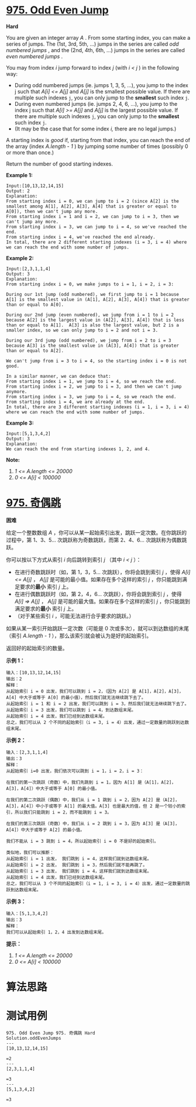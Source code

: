 # [975. Odd Even Jump][enTitle]

**Hard**

You are given an integer array  *A* . From some starting index, you can make a series of jumps. The (1st, 3rd, 5th, ...) jumps in the series are called  *odd numbered jumps* , and the (2nd, 4th, 6th, ...) jumps in the series are called  *even numbered jumps* .

You may from index  *i*  jump forward to index  *j*  (with  *i < j* ) in the following way:

- During odd numbered jumps (ie. jumps 1, 3, 5, ...), you jump to the index j such that  *A[i] <= A[j]*  and  *A[j]*  is the smallest possible value. If there are multiple such indexes <code>j</code>, you can only jump to the **smallest**  such index <code>j</code>. 
- During even numbered jumps (ie. jumps 2, 4, 6, ...), you jump to the index j such that  *A[i] >= A[j]*  and  *A[j]*  is the largest possible value. If there are multiple such indexes <code>j</code>, you can only jump to the **smallest**  such index <code>j</code>. 
- (It may be the case that for some index  *i,*  there are no legal jumps.)

A starting index is  *good*  if, starting from that index, you can reach the end of the array (index  *A.length - 1* ) by jumping some number of times (possibly 0 or more than once.)

Return the number of good starting indexes.



**Example 1:** 

```
Input:[10,13,12,14,15]
Output: 2
Explanation: 
From starting index i = 0, we can jump to i = 2 (since A[2] is the smallest among A[1], A[2], A[3], A[4] that is greater or equal to A[0]), then we can't jump any more.
From starting index i = 1 and i = 2, we can jump to i = 3, then we can't jump any more.
From starting index i = 3, we can jump to i = 4, so we've reached the end.
From starting index i = 4, we've reached the end already.
In total, there are 2 different starting indexes (i = 3, i = 4) where we can reach the end with some number of jumps.
```


**Example 2:** 

```
Input:[2,3,1,1,4]
Output: 3
Explanation: 
From starting index i = 0, we make jumps to i = 1, i = 2, i = 3:

During our 1st jump (odd numbered), we first jump to i = 1 because A[1] is the smallest value in (A[1], A[2], A[3], A[4]) that is greater than or equal to A[0].

During our 2nd jump (even numbered), we jump from i = 1 to i = 2 because A[2] is the largest value in (A[2], A[3], A[4]) that is less than or equal to A[1].  A[3] is also the largest value, but 2 is a smaller index, so we can only jump to i = 2 and not i = 3.

During our 3rd jump (odd numbered), we jump from i = 2 to i = 3 because A[3] is the smallest value in (A[3], A[4]) that is greater than or equal to A[2].

We can't jump from i = 3 to i = 4, so the starting index i = 0 is not good.

In a similar manner, we can deduce that:
From starting index i = 1, we jump to i = 4, so we reach the end.
From starting index i = 2, we jump to i = 3, and then we can't jump anymore.
From starting index i = 3, we jump to i = 4, so we reach the end.
From starting index i = 4, we are already at the end.
In total, there are 3 different starting indexes (i = 1, i = 3, i = 4) where we can reach the end with some number of jumps.
```


**Example 3:** 

```
Input:[5,1,3,4,2]
Output: 3
Explanation: 
We can reach the end from starting indexes 1, 2, and 4.
```







**Note:** 

1.  *1 <= A.length <= 20000*  
2.  *0 <= A[i] < 100000* 


# [975. 奇偶跳][cnTitle]

**困难**

给定一个整数数组  *A* ，你可以从某一起始索引出发，跳跃一定次数。在你跳跃的过程中，第 1、3、5... 次跳跃称为奇数跳跃，而第 2、4、6... 次跳跃称为偶数跳跃。

你可以按以下方式从索引  *i*  向后跳转到索引  *j* （其中  *i < j* ）：

- 在进行奇数跳跃时（如，第 1，3，5... 次跳跃），你将会跳到索引  *j* ，使得  *A[i] <= A[j]* ， *A[j]*  是可能的最小值。如果存在多个这样的索引  *j* ，你只能跳到满足要求的**最小** 索引  *j*  上。 
- 在进行偶数跳跃时（如，第 2，4，6... 次跳跃），你将会跳到索引  *j* ，使得  *A[i] => A[j]* ， *A[j]*  是可能的最大值。如果存在多个这样的索引  *j* ，你只能跳到满足要求的**最小** 索引  *j*  上。 
- （对于某些索引  *i* ，可能无法进行合乎要求的跳跃。）

如果从某一索引开始跳跃一定次数（可能是 0 次或多次），就可以到达数组的末尾（索引  *A.length - 1* ），那么该索引就会被认为是好的起始索引。

返回好的起始索引的数量。



**示例 1：** 

```
输入：[10,13,12,14,15]
输出：2
解释：
从起始索引 i = 0 出发，我们可以跳到 i = 2，（因为 A[2] 是 A[1]，A[2]，A[3]，A[4] 中大于或等于 A[0] 的最小值），然后我们就无法继续跳下去了。
从起始索引 i = 1 和 i = 2 出发，我们可以跳到 i = 3，然后我们就无法继续跳下去了。
从起始索引 i = 3 出发，我们可以跳到 i = 4，到达数组末尾。
从起始索引 i = 4 出发，我们已经到达数组末尾。
总之，我们可以从 2 个不同的起始索引（i = 3, i = 4）出发，通过一定数量的跳跃到达数组末尾。

```

**示例 2：** 

```
输入：[2,3,1,1,4]
输出：3
解释：
从起始索引 i=0 出发，我们依次可以跳到 i = 1，i = 2，i = 3：

在我们的第一次跳跃（奇数）中，我们先跳到 i = 1，因为 A[1] 是（A[1]，A[2]，A[3]，A[4]）中大于或等于 A[0] 的最小值。

在我们的第二次跳跃（偶数）中，我们从 i = 1 跳到 i = 2，因为 A[2] 是（A[2]，A[3]，A[4]）中小于或等于 A[1] 的最大值。A[3] 也是最大的值，但 2 是一个较小的索引，所以我们只能跳到 i = 2，而不能跳到 i = 3。

在我们的第三次跳跃（奇数）中，我们从 i = 2 跳到 i = 3，因为 A[3] 是（A[3]，A[4]）中大于或等于 A[2] 的最小值。

我们不能从 i = 3 跳到 i = 4，所以起始索引 i = 0 不是好的起始索引。

类似地，我们可以推断：
从起始索引 i = 1 出发， 我们跳到 i = 4，这样我们就到达数组末尾。
从起始索引 i = 2 出发， 我们跳到 i = 3，然后我们就不能再跳了。
从起始索引 i = 3 出发， 我们跳到 i = 4，这样我们就到达数组末尾。
从起始索引 i = 4 出发，我们已经到达数组末尾。
总之，我们可以从 3 个不同的起始索引（i = 1, i = 3, i = 4）出发，通过一定数量的跳跃到达数组末尾。

```

**示例 3：** 

```
输入：[5,1,3,4,2]
输出：3
解释：
我们可以从起始索引 1，2，4 出发到达数组末尾。

```



**提示：** 

1.  *1 <= A.length <= 20000*  
2.  *0 <= A[i] < 100000* 




# 算法思路

# 测试用例
```
975. Odd Even Jump 975. 奇偶跳 Hard
Solution.oddEvenJumps
---
[10,13,12,14,15]

=2
---
[2,3,1,1,4]

=3
---
[5,1,3,4,2]

=3
```

[enTitle]: https://leetcode.com/problems/odd-even-jump/
[cnTitle]: https://leetcode-cn.com/problems/odd-even-jump/
